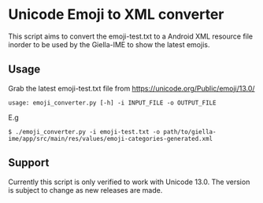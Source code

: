 # Unicode Emoji to XML converter

This script aims to convert the emoji-test.txt to a Android XML resource file inorder to be used by the Giella-IME to show the latest emojis.

## Usage

Grab the latest emoji-test.txt file from https://unicode.org/Public/emoji/13.0/

`usage: emoji_converter.py [-h] -i INPUT_FILE -o OUTPUT_FILE`

E.g

`$ ./emoji_converter.py -i emoji-test.txt -o path/to/giella-ime/app/src/main/res/values/emoji-categories-generated.xml`

## Support

Currently this script is only verified to work with Unicode 13.0. The version is subject to change as new releases are made.

